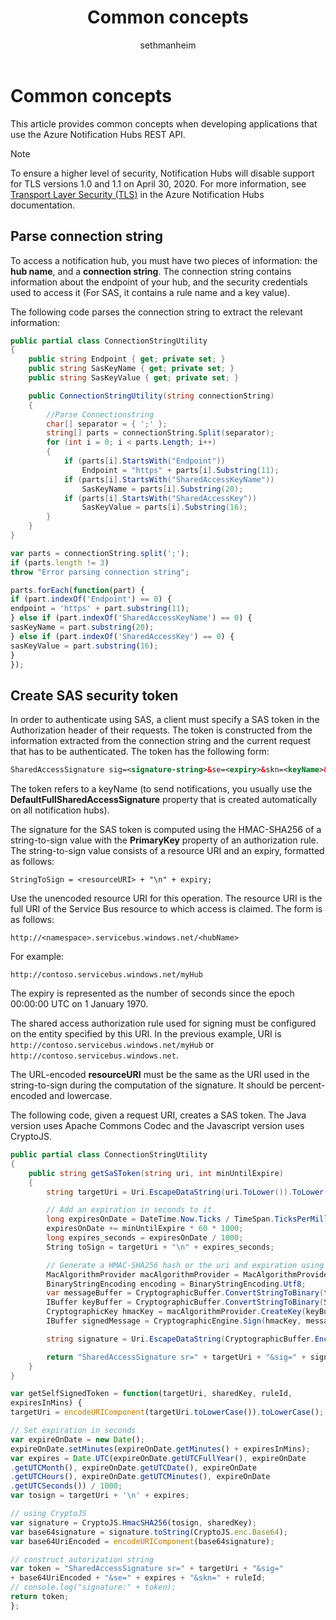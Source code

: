 ﻿---
title: "Common concepts"
description: Learn about common concepts when developing applications that use the Azure Notification Hubs REST API.
ms.custom: ""
ms.date: 01/30/2020
ms.reviewer: ""
ms.service: "notification-hubs"
ms.suite: ""
ms.tgt_pltfrm: ""
ms.topic: "reference"
author: "sethmanheim"
ms.author: "sethm"
manager: "femila"

---


# Common concepts
This article provides common concepts when developing applications that use the Azure Notification Hubs REST API.

> [!NOTE]
> To ensure a higher level of security, Notification Hubs will disable support for TLS versions 1.0 and 1.1 on April 30, 2020. For more information, see [Transport Layer Security (TLS)](/azure/notification-hubs/notification-hubs-tls12) in the Azure Notification Hubs documentation.


## Parse connection string
To access a notification hub, you must have two pieces of information: the **hub name**, and a **connection string**. The connection string contains information about the endpoint of your hub, and the security credentials used to access it (For SAS, it contains a rule name and a key value).

The following code parses the connection string to extract the relevant information:

``` csharp
public partial class ConnectionStringUtility
{
    public string Endpoint { get; private set; }
    public string SasKeyName { get; private set; }
    public string SasKeyValue { get; private set; }

    public ConnectionStringUtility(string connectionString)
    {
        //Parse Connectionstring
        char[] separator = { ';' };
        string[] parts = connectionString.Split(separator);
        for (int i = 0; i < parts.Length; i++)
        {
            if (parts[i].StartsWith("Endpoint"))
                Endpoint = "https" + parts[i].Substring(11);
            if (parts[i].StartsWith("SharedAccessKeyName"))
                SasKeyName = parts[i].Substring(20);
            if (parts[i].StartsWith("SharedAccessKey"))
                SasKeyValue = parts[i].Substring(16);
        }
    }
}
```

``` javascript
var parts = connectionString.split(';');
if (parts.length != 3)
throw "Error parsing connection string";

parts.forEach(function(part) {
if (part.indexOf('Endpoint') == 0) {
endpoint = 'https' + part.substring(11);
} else if (part.indexOf('SharedAccessKeyName') == 0) {
sasKeyName = part.substring(20);
} else if (part.indexOf('SharedAccessKey') == 0) {
sasKeyValue = part.substring(16);
}
});
```

## Create SAS security token

In order to authenticate using SAS, a client must specify a SAS token in the Authorization header of their requests. The token is constructed from the information extracted from the connection string and the current request that has to be authenticated. The token has the following form:

``` xml
SharedAccessSignature sig=<signature-string>&se=<expiry>&skn=<keyName>&sr=<URL-encoded-resourceURI>
```

The token refers to a keyName (to send notifications, you usually use the **DefaultFullSharedAccessSignature** property that is created automatically on all notification hubs).

The signature for the SAS token is computed using the HMAC-SHA256 of a string-to-sign value with the **PrimaryKey** property of an authorization rule. The string-to-sign value consists of a resource URI and an expiry, formatted as follows:

```
StringToSign = <resourceURI> + "\n" + expiry;
```

Use the unencoded resource URI for this operation. The resource URI is the full URI of the Service Bus resource to which access is claimed. The form is as follows:

```
http://<namespace>.servicebus.windows.net/<hubName>
```

For example:

```
http://contoso.servicebus.windows.net/myHub
```

The expiry is represented as the number of seconds since the epoch 00:00:00 UTC on 1 January 1970.

The shared access authorization rule used for signing must be configured on the entity specified by this URI. In the previous example, URI is `http://contoso.servicebus.windows.net/myHub` or `http://contoso.servicebus.windows.net`.

The URL-encoded **resourceURI** must be the same as the URI used in the string-to-sign during the computation of the signature. It should be percent-encoded and lowercase.

The following code, given a request URI, creates a SAS token. The Java version uses Apache Commons Codec and the Javascript version uses CryptoJS.

``` csharp
public partial class ConnectionStringUtility
{
    public string getSaSToken(string uri, int minUntilExpire)
    {
        string targetUri = Uri.EscapeDataString(uri.ToLower()).ToLower();

        // Add an expiration in seconds to it.
        long expiresOnDate = DateTime.Now.Ticks / TimeSpan.TicksPerMillisecond;
        expiresOnDate += minUntilExpire * 60 * 1000;
        long expires_seconds = expiresOnDate / 1000;
        String toSign = targetUri + "\n" + expires_seconds;

        // Generate a HMAC-SHA256 hash or the uri and expiration using your secret key.
        MacAlgorithmProvider macAlgorithmProvider = MacAlgorithmProvider.OpenAlgorithm(MacAlgorithmNames.HmacSha256);
        BinaryStringEncoding encoding = BinaryStringEncoding.Utf8;
        var messageBuffer = CryptographicBuffer.ConvertStringToBinary(toSign, encoding);
        IBuffer keyBuffer = CryptographicBuffer.ConvertStringToBinary(SasKeyValue, encoding);
        CryptographicKey hmacKey = macAlgorithmProvider.CreateKey(keyBuffer);
        IBuffer signedMessage = CryptographicEngine.Sign(hmacKey, messageBuffer);

        string signature = Uri.EscapeDataString(CryptographicBuffer.EncodeToBase64String(signedMessage));

        return "SharedAccessSignature sr=" + targetUri + "&sig=" + signature + "&se=" + expires_seconds + "&skn=" + SasKeyName;
    }
}
```

``` javascript
var getSelfSignedToken = function(targetUri, sharedKey, ruleId,
expiresInMins) {
targetUri = encodeURIComponent(targetUri.toLowerCase()).toLowerCase();

// Set expiration in seconds
var expireOnDate = new Date();
expireOnDate.setMinutes(expireOnDate.getMinutes() + expiresInMins);
var expires = Date.UTC(expireOnDate.getUTCFullYear(), expireOnDate
.getUTCMonth(), expireOnDate.getUTCDate(), expireOnDate
.getUTCHours(), expireOnDate.getUTCMinutes(), expireOnDate
.getUTCSeconds()) / 1000;
var tosign = targetUri + '\n' + expires;

// using CryptoJS
var signature = CryptoJS.HmacSHA256(tosign, sharedKey);
var base64signature = signature.toString(CryptoJS.enc.Base64);
var base64UriEncoded = encodeURIComponent(base64signature);

// construct autorization string
var token = "SharedAccessSignature sr=" + targetUri + "&sig="
+ base64UriEncoded + "&se=" + expires + "&skn=" + ruleId;
// console.log("signature:" + token);
return token;
};
```

